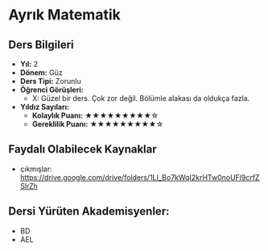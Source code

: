# Ayrık Matematik

## Ders Bilgileri

- **Yıl:** 2
- **Dönem:** Güz
- **Ders Tipi:** Zorunlu
- **Öğrenci Görüşleri:**
  - X: Güzel bir ders. Çok zor değil. Bölümle alakası da oldukça fazla.
- **Yıldız Sayıları:**
  - **Kolaylık Puanı:** ★★★★★★★★★☆
  - **Gereklilik Puanı:** ★★★★★★★★★☆


## Faydalı Olabilecek Kaynaklar

- çıkmışlar: https://drive.google.com/drive/folders/1LI_Bo7kWqI2krHTw0noUFl9crfZSlrZh

## Dersi Yürüten Akademisyenler:
- BD
- AEL
